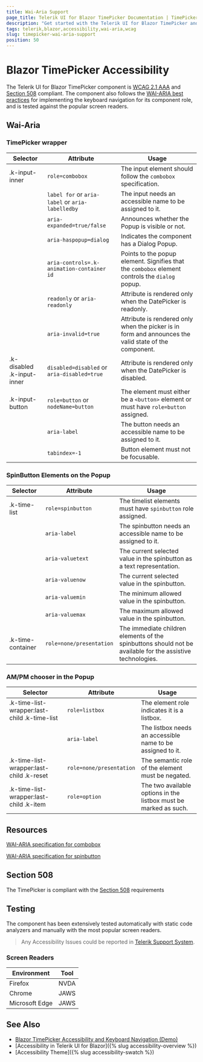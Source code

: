 ```yaml
---
title: Wai-Aria Support
page_title: Telerik UI for Blazor TimePicker Documentation | TimePicker  Accessibility
description: "Get started with the Telerik UI for Blazor TimePicker and learn about its accessibility support for WAI-ARIA, Section 508, and WCAG 2.1."
tags: telerik,blazor,accessibility,wai-aria,wcag
slug: timepicker-wai-aria-support 
position: 50 
---
```


# Blazor TimePicker Accessibility



The Telerik UI for Blazor TimePicker component is [WCAG 2.1 AAA](https://www.w3.org/TR/WCAG21/) and [Section 508](http://www.section508.gov/) compliant. The component also follows the [WAI-ARIA best practices](https://www.w3.org/WAI/ARIA/apg/) for implementing the keyboard navigation for its component role, and is tested against the popular screen readers.

## Wai-Aria

### TimePicker wrapper

| Selector | Attribute | Usage |
| -------- | --------- | ----- |
| .k-input-inner | `role=combobox` | The input element should follow the `combobox` specification. |
|  | `label for` or `aria-label` or `aria-labelledby` | The input needs an accessible name to be assigned to it. |
|  | `aria-expanded=true/false` | Announces whether the Popup is visible or not. |
|  | `aria-haspopup=dialog` | Indicates the component has a Dialog Popup. |
|  | `aria-controls=.k-animation-container id` |  Points to the popup element. Signifies that the `combobox` element controls the `dialog` popup. |
|  | `readonly` or `aria-readonly` | Attribute is rendered only when the DatePicker is readonly. |
|  | `aria-invalid=true` | Attribute is rendered only when the picker is in form and announces the valid state of the component. |
| .k-disabled .k-input-inner | `disabled=disabled` or `aria-disabled=true` | Attribute is rendered only when the DatePicker is disabled. |
| .k-input-button | `role=button` or `nodeName=button` | The element must either be a `<button>` element or must have `role=button` assigned. |
|  | `aria-label` | The button needs an accessible name to be assigned to it. |
|  | `tabindex=-1` | Button element must not be focusable. |

### SpinButton Elements on the Popup

| Selector | Attribute | Usage |
| -------- | --------- | ----- |
| .k-time-list | `role=spinbutton` | The timelist elements must have `spinbutton` role assigned. |
|  | `aria-label` | The spinbutton needs an accessible name to be assigned to it. |
|  | `aria-valuetext` | The current selected value in the spinbutton as a text representation. |
|  | `aria-valuenow` | The current selected value in the spinbutton. |
|  | `aria-valuemin` | The minimum allowed value in the spinbutton. |
|  | `aria-valuemax` | The maximum allowed value in the spinbutton. |
| .k-time-container | `role=none/presentation` | The immediate children elements of the spinbuttons should not be available for the assistive technologies. |

### AM/PM chooser in the Popup

| Selector | Attribute | Usage |
| -------- | --------- | ----- |
| .k-time-list-wrapper:last-child .k-time-list | `role=listbox` | The element role indicates it is a listbox. |
|  | `aria-label` | The listbox needs an accessible name to be assigned to it. |
| .k-time-list-wrapper:last-child .k-reset | `role=none/presentation` | The semantic role of the element must be negated. |
| .k-time-list-wrapper:last-child .k-item | `role=option` | The two available options in the listbox must be marked as such. |

## Resources

[WAI-ARIA specification for combobox](https://www.w3.org/TR/wai-aria-1.2/#combobox)

[WAI-ARIA specification for spinbutton](https://www.w3.org/TR/wai-aria-1.2/#spinbutton)

## Section 508


The TimePicker is compliant with the [Section 508](http://www.section508.gov/) requirements

## Testing


The component has been extensively tested automatically with static code analyzers and manually with the most popular screen readers.

> Any Accessibility Issues could be reported in [Telerik Support System](https://www.telerik.com/account/support-center).

### Screen Readers

| Environment | Tool |
| ----------- | ---- |
| Firefox | NVDA |
| Chrome | JAWS |
| Microsoft Edge | JAWS |



## See Also

* [Blazor TimePicker Accessibility and Keyboard Navigation (Demo)](https://demos.telerik.com/blazor-ui/timepicker/keyboard-navigation)
* [Accessibility in Telerik UI for Blazor]({% slug accessibility-overview %})
* [Accessibility Theme]({% slug accessibility-swatch %})